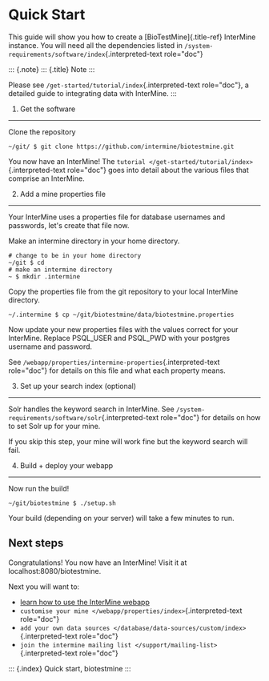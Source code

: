 Quick Start
===========

This guide will show you how to create a [BioTestMine]{.title-ref}
InterMine instance. You will need all the dependencies listed in
`/system-requirements/software/index`{.interpreted-text role="doc"}

::: {.note}
::: {.title}
Note
:::

Please see `/get-started/tutorial/index`{.interpreted-text role="doc"},
a detailed guide to integrating data with InterMine.
:::

1. Get the software
-------------------

Clone the repository

    ~/git/ $ git clone https://github.com/intermine/biotestmine.git

You now have an InterMine! The
`tutorial </get-started/tutorial/index>`{.interpreted-text role="doc"}
goes into detail about the various files that comprise an InterMine.

2. Add a mine properties file
-----------------------------

Your InterMine uses a properties file for database usernames and
passwords, let\'s create that file now.

Make an intermine directory in your home directory.

    # change to be in your home directory
    ~/git $ cd
    # make an intermine directory
    ~ $ mkdir .intermine

Copy the properties file from the git repository to your local InterMine
directory.

    ~/.intermine $ cp ~/git/biotestmine/data/biotestmine.properties

Now update your new properties files with the values correct for your
InterMine. Replace PSQL_USER and PSQL_PWD with your postgres username
and password.

See `/webapp/properties/intermine-properties`{.interpreted-text
role="doc"} for details on this file and what each property means.

3. Set up your search index (optional)
--------------------------------------

Solr handles the keyword search in InterMine. See
`/system-requirements/software/solr`{.interpreted-text role="doc"} for
details on how to set Solr up for your mine.

If you skip this step, your mine will work fine but the keyword search
will fail.

4. Build + deploy your webapp
-----------------------------

Now run the build!

    ~/git/biotestmine $ ./setup.sh

Your build (depending on your server) will take a few minutes to run.

Next steps
----------

Congratulations! You now have an InterMine! Visit it at
localhost:8080/biotestmine.

Next you will want to:

-   [learn how to use the InterMine
    webapp](http://intermine.org/tutorials/)
-   `customise your mine </webapp/properties/index>`{.interpreted-text
    role="doc"}
-   `add your own data sources </database/data-sources/custom/index>`{.interpreted-text
    role="doc"}
-   `join the intermine mailing list </support/mailing-list>`{.interpreted-text
    role="doc"}

::: {.index}
Quick start, biotestmine
:::
